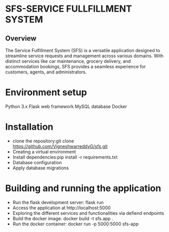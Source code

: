 # SFS-SERVICE FULLFILLMENT SYSTEM

## Overview
The Service Fulfillment System (SFS) is a versatile application designed to streamline service requests and management across various domains. With distinct services like car maintenance, grocery delivery, and accommodation bookings, SFS provides a seamless experience for customers, agents, and administrators.


# Environment setup

Python 3.x
Flask web framework
MySQL database
Docker

# Installation
- clone the repository:git clone https://github.com/VigneshwarreddyG/sfs.git
- Creating a virtual environment
- Install dependencies:pip install -r requirements.txt
- Database configuration
- Apply database migrations

# Building and running the application
- Run the flask development server: flask run
- Access the application at http://localhost:5000
- Exploring the different services and functionalities via defiend endpoints
- Build the docker image: docker build -t sfs.app .
- Run the docker container: docker run -p 5000:5000 sfs-app




